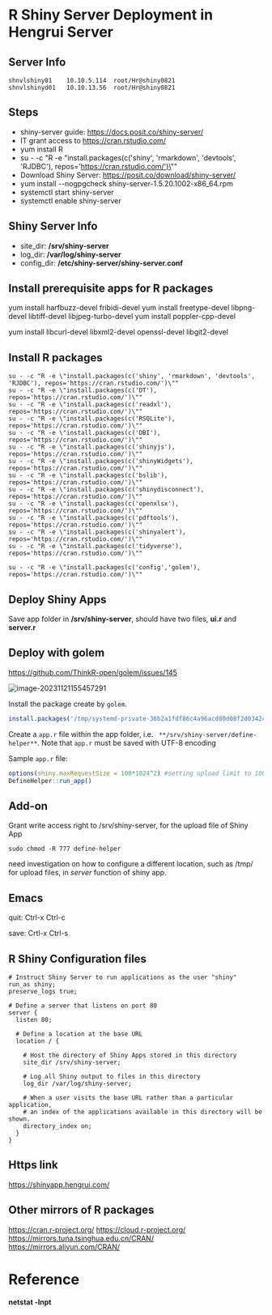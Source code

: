 # R Shiny Server Deployment in Hengrui Server

## Server Info

```` 
shnvlshiny01	10.10.5.114	 root/Hr@shiny0821        
shnvlshinyd01	10.10.13.56  root/Hr@shiny0821
````

## Steps
* shiny-server guide: https://docs.posit.co/shiny-server/
* IT grant access to https://cran.rstudio.com/
* yum install R
* su - -c "R -e \"install.packages(c('shiny', 'rmarkdown', 'devtools', 'RJDBC'), repos='https://cran.rstudio.com/')\""
* Download Shiny Server: https://posit.co/download/shiny-server/
* yum install --nogpgcheck shiny-server-1.5.20.1002-x86_64.rpm
* systemctl start shiny-server
* systemctl enable shiny-server

## Shiny Server Info

* site_dir: **/srv/shiny-server**
* log_dir: **/var/log/shiny-server**
* config_dir: **/etc/shiny-server/shiny-server.conf**

## Install prerequisite apps for R packages

yum install harfbuzz-devel fribidi-devel
yum install freetype-devel libpng-devel libtiff-devel libjpeg-turbo-devel
yum install poppler-cpp-devel

yum install libcurl-devel libxml2-devel openssl-devel libgit2-devel

## Install R packages

````
su - -c "R -e \"install.packages(c('shiny', 'rmarkdown', 'devtools', 'RJDBC'), repos='https://cran.rstudio.com/')\""
su - -c "R -e \"install.packages(c('DT'), repos='https://cran.rstudio.com/')\""
su - -c "R -e \"install.packages(c('readxl'), repos='https://cran.rstudio.com/')\""
su - -c "R -e \"install.packages(c('RSQLite'), repos='https://cran.rstudio.com/')\""
su - -c "R -e \"install.packages(c('DBI'), repos='https://cran.rstudio.com/')\""
su - -c "R -e \"install.packages(c('shinyjs'), repos='https://cran.rstudio.com/')\""
su - -c "R -e \"install.packages(c('shinyWidgets'), repos='https://cran.rstudio.com/')\""
su - -c "R -e \"install.packages(c('bslib'), repos='https://cran.rstudio.com/')\""
su - -c "R -e \"install.packages(c('shinydisconnect'), repos='https://cran.rstudio.com/')\""
su - -c "R -e \"install.packages(c('openxlsx'), repos='https://cran.rstudio.com/')\""
su - -c "R -e \"install.packages(c('pdftools'), repos='https://cran.rstudio.com/')\""
su - -c "R -e \"install.packages(c('shinyalert'), repos='https://cran.rstudio.com/')\""
su - -c "R -e \"install.packages(c('tidyverse'), repos='https://cran.rstudio.com/')\""

su - -c "R -e \"install.packages(c('config','golem'), repos='https://cran.rstudio.com/')\""
````

## Deploy Shiny Apps

Save app folder in **/srv/shiny-server**, should have two files, **ui.r** and **server.r**

## Deploy with golem

https://github.com/ThinkR-open/golem/issues/145

![image-20231121155457291](C:\Users\quyd\AppData\Roaming\Typora\typora-user-images\image-20231121155457291.png)

Install the package create by `golem`.

````r
install.packages('/tmp/systemd-private-36b2a1fdf86c4a96acd80d08f2d0342c-chronyd.service-7hjinM/tmp/DefineHelper_1.0.tar.gz',lib = .libPaths()[length(.libPaths())],repos = NULL,dependencies = T)
````



Create a `app.r` file within the app folder, i.e. ` **/srv/shiny-server/define-helper**`. Note that `app.r` must be saved with UTF-8 encoding

Sample `app.r` file:

```` r
options(shiny.maxRequestSize = 100*1024^2) #setting upload limit to 100MB
DefineHelper::run_app()
````



## Add-on

Grant write access right to /srv/shiny-server, for the upload file of Shiny App

```` shell
sudo chmod -R 777 define-helper
````

need investigation on how to configure a different location, such as /tmp/ for upload files, in *server* function of shiny app.



## Emacs

quit: Ctrl-x Ctrl-c

save: Crtl-x Ctrl-s

## R Shiny Configuration files

```` 
# Instruct Shiny Server to run applications as the user "shiny"
run_as shiny;
preserve_logs true;

# Define a server that listens on port 80
server {
  listen 80; 

  # Define a location at the base URL
  location / {

    # Host the directory of Shiny Apps stored in this directory
    site_dir /srv/shiny-server;

    # Log all Shiny output to files in this directory
    log_dir /var/log/shiny-server;

    # When a user visits the base URL rather than a particular application,
    # an index of the applications available in this directory will be shown.
    directory_index on;
  }
}
````

## Https link

https://shinyapp.hengrui.com/

## Other mirrors of R packages

https://cran.r-project.org/
https://cloud.r-project.org/
https://mirrors.tuna.tsinghua.edu.cn/CRAN/
https://mirrors.aliyun.com/CRAN/

# Reference

**netstat -lnpt**